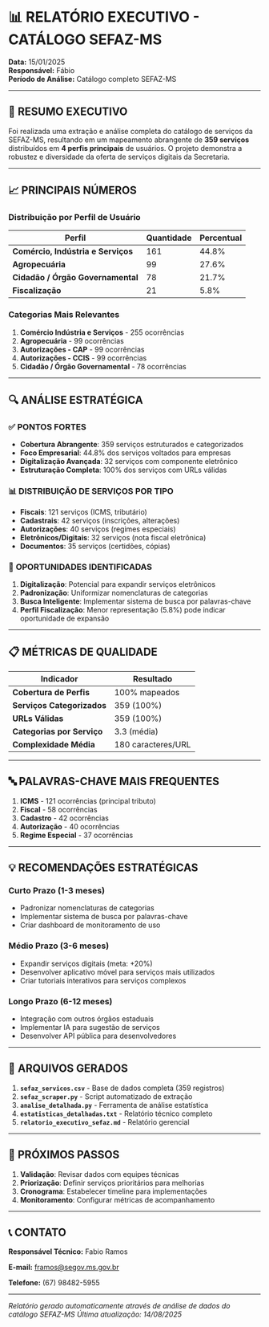 # 📊 RELATÓRIO EXECUTIVO - CATÁLOGO SEFAZ-MS

**Data:** 15/01/2025  
**Responsável:** Fábio  
**Período de Análise:** Catálogo completo SEFAZ-MS  

---

## 🎯 RESUMO EXECUTIVO

Foi realizada uma extração e análise completa do catálogo de serviços da SEFAZ-MS, resultando em um mapeamento abrangente de **359 serviços** distribuídos em **4 perfis principais** de usuários. O projeto demonstra a robustez e diversidade da oferta de serviços digitais da Secretaria.

---

## 📈 PRINCIPAIS NÚMEROS

### Distribuição por Perfil de Usuário
| Perfil | Quantidade | Percentual |
|--------|------------|------------|
| **Comércio, Indústria e Serviços** | 161 | 44.8% |
| **Agropecuária** | 99 | 27.6% |
| **Cidadão / Órgão Governamental** | 78 | 21.7% |
| **Fiscalização** | 21 | 5.8% |

### Categorias Mais Relevantes
1. **Comércio Indústria e Serviços** - 255 ocorrências
2. **Agropecuária** - 99 ocorrências  
3. **Autorizações - CAP** - 99 ocorrências
4. **Autorizações - CCIS** - 99 ocorrências
5. **Cidadão / Órgão Governamental** - 78 ocorrências

---

## 🔍 ANÁLISE ESTRATÉGICA

### ✅ **PONTOS FORTES**
- **Cobertura Abrangente**: 359 serviços estruturados e categorizados
- **Foco Empresarial**: 44.8% dos serviços voltados para empresas
- **Digitalização Avançada**: 32 serviços com componente eletrônico
- **Estruturação Completa**: 100% dos serviços com URLs válidas

### 📊 **DISTRIBUIÇÃO DE SERVIÇOS POR TIPO**
- **Fiscais**: 121 serviços (ICMS, tributário)
- **Cadastrais**: 42 serviços (inscrições, alterações)
- **Autorizações**: 40 serviços (regimes especiais)
- **Eletrônicos/Digitais**: 32 serviços (nota fiscal eletrônica)
- **Documentos**: 35 serviços (certidões, cópias)

### 🎯 **OPORTUNIDADES IDENTIFICADAS**
1. **Digitalização**: Potencial para expandir serviços eletrônicos
2. **Padronização**: Uniformizar nomenclaturas de categorias
3. **Busca Inteligente**: Implementar sistema de busca por palavras-chave
4. **Perfil Fiscalização**: Menor representação (5.8%) pode indicar oportunidade de expansão

---

## 📋 MÉTRICAS DE QUALIDADE

| Indicador | Resultado |
|-----------|----------|
| **Cobertura de Perfis** | 100% mapeados |
| **Serviços Categorizados** | 359 (100%) |
| **URLs Válidas** | 359 (100%) |
| **Categorias por Serviço** | 3.3 (média) |
| **Complexidade Média** | 180 caracteres/URL |

---

## 🔤 PALAVRAS-CHAVE MAIS FREQUENTES

1. **ICMS** - 121 ocorrências (principal tributo)
2. **Fiscal** - 58 ocorrências
3. **Cadastro** - 42 ocorrências
4. **Autorização** - 40 ocorrências
5. **Regime Especial** - 37 ocorrências

---

## 💡 RECOMENDAÇÕES ESTRATÉGICAS

### **Curto Prazo (1-3 meses)**
- Padronizar nomenclaturas de categorias
- Implementar sistema de busca por palavras-chave
- Criar dashboard de monitoramento de uso

### **Médio Prazo (3-6 meses)**
- Expandir serviços digitais (meta: +20%)
- Desenvolver aplicativo móvel para serviços mais utilizados
- Criar tutoriais interativos para serviços complexos

### **Longo Prazo (6-12 meses)**
- Integração com outros órgãos estaduais
- Implementar IA para sugestão de serviços
- Desenvolver API pública para desenvolvedores

---

## 📁 ARQUIVOS GERADOS

1. **`sefaz_servicos.csv`** - Base de dados completa (359 registros)
2. **`sefaz_scraper.py`** - Script automatizado de extração
3. **`analise_detalhada.py`** - Ferramenta de análise estatística
4. **`estatisticas_detalhadas.txt`** - Relatório técnico completo
5. **`relatorio_executivo_sefaz.md`** - Relatório gerencial

---

## 🚀 PRÓXIMOS PASSOS

1. **Validação**: Revisar dados com equipes técnicas
2. **Priorização**: Definir serviços prioritários para melhorias
3. **Cronograma**: Estabelecer timeline para implementações
4. **Monitoramento**: Configurar métricas de acompanhamento

---

## 📞 CONTATO

**Responsável Técnico:**
Fabio Ramos

**E-mail:**
framos@segov.ms.gov.br

**Telefone:**
(67) 98482-5955

---

*Relatório gerado automaticamente através de análise de dados do catálogo SEFAZ-MS*
*Última atualização: 14/08/2025*